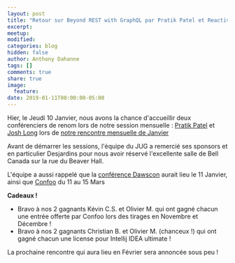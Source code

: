 ```yaml
---
layout: post
title: "Retour sur Beyond REST with GraphQL par Pratik Patel et Reactive Spring par Josh Long"
excerpt:
meetup:
modified:
categories: blog
hidden: false
author: Anthony Dahanne
tags: []
comments: true
share: true
image:
  feature:
date: 2019-01-11T00:00:00-05:00
---
```

Hier, le Jeudi 10 Janvier, nous avons la chance d'accueillir deux conférenciers de renom lors de notre session mensuelle : [Pratik Patel](https://twitter.com/prpatel) et [Josh Long](https://twitter.com/starbuxman) lors de [notre rencontre mensuelle de Janvier](https://www.meetup.com/montreal-jug/events/257561730/)

Avant de démarrer les sessions, l'équipe du JUG a remercié ses sponsors et en particulier Desjardins pour nous avoir réservé l'excellente salle  de Bell Canada sur la rue du Beaver Hall.

L'équipe a aussi rappelé que la [conférence Dawscon](https://www.dawsoncollege.qc.ca/dawscon/) aurait lieu le 11 Janvier, ainsi que [Confoo](https://confoo.ca/fr) du 11 au 15 Mars

__Cadeaux !__

* Bravo à nos 2 gagnants Kévin C.S. et Olivier M. qui ont gagné chacun une entrée offerte par Confoo lors des tirages en Novembre et Décembre !
* Bravo à nos 2 gagnants Christian B. et Olivier M. (chanceux !) qui ont gagné chacun une license pour Intellij IDEA ultimate !


La prochaine rencontre qui aura lieu en Février sera annoncée sous peu !
